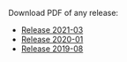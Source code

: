 Download PDF of any release:
- [Release 2021-03]()
- [Release 2020-01](https://chaoss.github.io/website/release/202001/CHAOSS-Metrics-Release-202001.pdf)
- [Release 2019-08](https://chaoss.github.io/website/release/201908/CHAOSS-Metrics-Release-201908.pdf)
